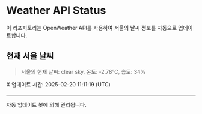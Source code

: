 
# Weather API Status

이 리포지토리는 OpenWeather API를 사용하여 서울의 날씨 정보를 자동으로 업데이트합니다.

## 현재 서울 날씨
> 서울의 현재 날씨: clear sky, 온도: -2.78°C, 습도: 34%

⏳ 업데이트 시간: 2025-02-20 11:11:19 (UTC)

---
자동 업데이트 봇에 의해 관리됩니다.
